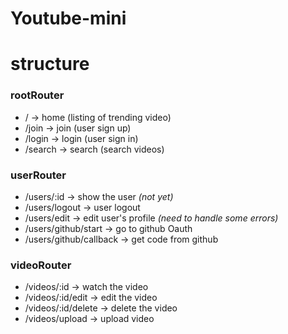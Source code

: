 Youtube-mini
============

# structure

### rootRouter
* / -> home (listing of trending video)
* /join -> join (user sign up)
* /login -> login (user sign in)
* /search -> search (search videos)

### userRouter
* /users/:id -> show the user *(not yet)*
* /users/logout -> user logout
* /users/edit -> edit user's profile *(need to handle some errors)*
* /users/github/start -> go to github Oauth
* /users/github/callback -> get code from github

### videoRouter
* /videos/:id -> watch the video
* /videos/:id/edit -> edit the video
* /videos/:id/delete -> delete the video
* /videos/upload -> upload video


